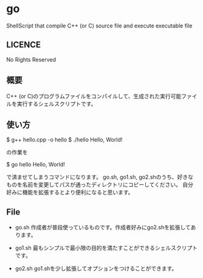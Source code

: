 # go
ShellScript that compile C++ (or C) source file and execute executable file 

## LICENCE
No Rights Reserved

## 概要

C++ (or C)のプログラムファイルをコンパイルして、生成された実行可能ファイルを実行するシェルスクリプトです。

## 使い方

$ g++ hello.cpp -o hello
$ ./hello
Hello, World!

の作業を

$ go hello
Hello, World!

で済ませてしまうコマンドになります。
go.sh, go1.sh, go2.shのうち、好きなものを名前を変更してパスが通ったディレクトリにコピーしてください。
自分好みに機能を拡張するとより便利になると思います。

## File

* go.sh
作成者が普段使っているものです。作成者好みにgo2.shを拡張してあります。

* go1.sh
最もシンプルで最小限の目的を満たすことができるシェルスクリプトです。

* go2.sh
go1.shを少し拡張してオプションをつけることができます。
